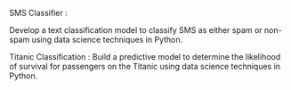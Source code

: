 SMS Classifier :

Develop a text classification model to
classify SMS as either spam or non-spam
using data science techniques in Python.

Titanic Classification :
Build a predictive model to determine the
likelihood of survival for passengers on
the Titanic using data science techniques
in Python.

